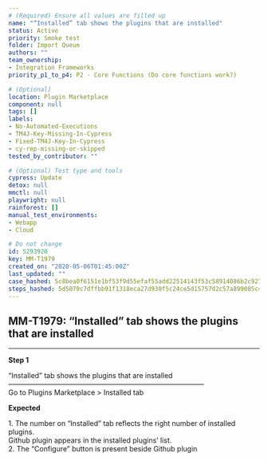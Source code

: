 ```yaml
---
# (Required) Ensure all values are filled up
name: "“Installed” tab shows the plugins that are installed"
status: Active
priority: Smoke test
folder: Import Queue
authors: ""
team_ownership: 
- Integration Frameworks
priority_p1_to_p4: P2 - Core Functions (Do core functions work?)

# (Optional)
location: Plugin Marketplace
component: null
tags: []
labels: 
- No-Automated-Executions
- TM4J-Key-Missing-In-Cypress
- Fixed-TM4J-Key-In-Cypress
- cy-rep-missing-or-skipped
tested_by_contributor: ""

# (Optional) Test type and tools
cypress: Update
detox: null
mmctl: null
playwright: null
rainforest: []
manual_test_environments:
- Webapp
- Cloud

# Do not change
id: 5293920
key: MM-T1979
created_on: "2020-05-06T01:45:00Z"
last_updated: ""
case_hashed: 5c8bea0f6151e1bf53f9d55efaf55add22514143f53c58914086b2c927a0d373d01ad8e097c4739fda37c7bfaf1b52b3
steps_hashed: 5d5070c7dffbb91f1318eca27d930f5c24ce5d15757d2c57a899085c49721eda00ec879cdeb82f790807d4ce4afb3d65
---
```


<!-- (Auto-generated) Based on frontmatter's "key" and "name" -->

## MM-T1979: “Installed” tab shows the plugins that are installed

---

**Step 1**

“Installed” tab shows the plugins that are installed\
————————————————————————————\
Go to Plugins Marketplace > Installed tab

**Expected**

1\. The number on “Installed” tab reflects the right number of installed plugins.\
Github plugin appears in the installed plugins’ list.\
2\. The “Configure” button is present beside Github plugin

